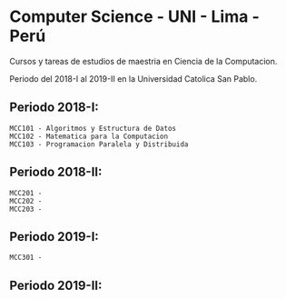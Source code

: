 # Computer Science - UNI - Lima - Perú

Cursos y tareas de estudios de maestria en Ciencia de la Computacion.

Periodo del 2018-I al 2019-II en la Universidad Catolica San Pablo.

## Periodo 2018-I:

    MCC101 - Algoritmos y Estructura de Datos
    MCC102 - Matematica para la Computacion
    MCC103 - Programacion Paralela y Distribuida

## Periodo 2018-II:

    MCC201 - 
    MCC202 - 
    MCC203 - 

## Periodo 2019-I:

    MCC301 - 

## Periodo 2019-II:

    

